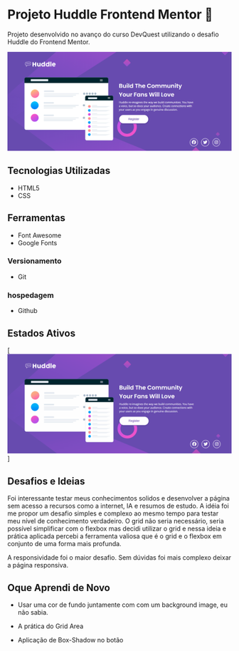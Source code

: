# Projeto Huddle Frontend Mentor 👾

Projeto desenvolvido no avanço do curso DevQuest utilizando o desafio Huddle do Frontend Mentor.

[<img src="./src/images/for-readme.png" alt="Imagem com link do projeto">](https://cledeocirmarafao.github.io/projeto-huddle-frontendmentor/)


## Tecnologias Utilizadas

- HTML5
- CSS

## Ferramentas

- Font Awesome
- Google Fonts

### Versionamento 

- Git

### hospedagem

- Github

## Estados Ativos

[<img src="./src/images/estados-ativos.gif" alt="Ativos da página com hover">]

## Desafios e Ideias

Foi interessante testar meus conhecimentos solidos e desenvolver a página sem acesso a recursos como a internet, IA e resumos de estudo. A idéia foi me propor um desafio simples e complexo ao mesmo tempo para testar meu nível de conhecimento verdadeiro. O grid não seria necessário, seria possível simplificar com o flexbox mas decidi utilizar o grid e nessa ideia e prática aplicada percebi a ferramenta valiosa que é o grid e o flexbox em conjunto de uma forma mais profunda. 

A responsividade foi o maior desafio. Sem dúvidas foi mais complexo deixar a página responsiva.

## Oque Aprendi de Novo

- Usar uma cor de fundo juntamente com com um background image, eu não sabia.

- A prática do Grid Area

- Aplicação de Box-Shadow no botão

